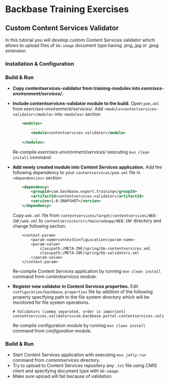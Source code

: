 # Backbase Training Exercises

## Custom Content Services Validator 
In this tutorial you will develop custom Content Services validator which allows to upload files of `bb:image` document type having *.png,.jpg or .jpeg* extension.

### Installation & Configuration


### Build & Run

- **Copy contentservices-validator from training-modules into *exercises-environment/services/*.**

- **Include contentservices-validator module to the build.** Open `pom.xml` from *exercises-environment/services/*. Add `<module>contentservices-validator</module>` into  `<modules>` section
	```xml
	    <modules>
	        ...	    
	        <module>contentservices-validator</module>
	        ...
	    </modules>
	```	
	Re-compile *exercises-environment/services/* executing `mvn clean install` command.

- **Add newly created module into Content Services application.** Add the following dependency to your `contentservices/pom.xml` file in `<dependencies>` section:

	```xml
	    <dependency>
	        <groupId>com.backbase.expert.training</groupId>
	        <artifactId>contentservices-validator</artifactId>
	        <version>1.0-SNAPSHOT</version>
	    </dependency>
	```

	Copy `web.xml` file from `contentservices/target/contentservices/WEB-INF/web.xml` to `contentservices/src/main/webapp/WEB-INF` directory and change following section:
	
	```
		<context-param>
			<param-name>contextConfigLocation</param-name>
			<param-value>
				classpath:/META-INF/spring/bb-contentservices.xml
				classpath:/META-INF/spring/bb-validators.xml
			</param-value>
		</context-param>
	```

	Re-complie Content Services application by running `mvn clean install` command from *contentservices* module.     


- **Register new validator in Content Services properties.** Edit `configuration/backbase.properties` file by addition of the following property specifying path to the file system directory which will be monitored for file system operations. 
    
    ```    
    # Validators (comma separated, order is important)
	contentservices.validators=com.backbase.portal.contentservices.validator.impl.RepositorySchemaValidator,com.backbase.portal.contentservices.validator.impl.CustomValidator
    ```
    Re-complie configuration module by running `mvn clean install` command from *configuration* module.    

### Build & Run

- Start Content Services application with executing `mvn jetty:run` command from *contentservices* directory.
- Try to upload to Content Services repository any `.txt` file using CMIS client and specifying document type with `bb:image`.
- Make sure upload will fail because of validation. 
	
	
	
	

